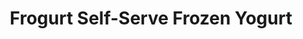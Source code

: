 ---
title: "Frogurt Self-Serve Frozen Yogurt"
url: /santa-fe/frogurt-self-serve-frozen-yogurt/
shop: Tiefkühl
---